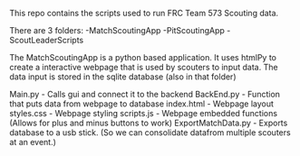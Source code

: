 This repo contains the scripts used to run FRC Team 573 Scouting data. 

There are 3 folders:
  -MatchScoutingApp
  -PitScoutingApp
  -ScoutLeaderScripts
  
The MatchScoutingApp is a python based application. It uses htmlPy to create a interactive webpage that is used by scouters to input data.
The data input is stored in the sqlite database (also in that folder)

Main.py - Calls gui and connect it to the backend
BackEnd.py - Function that puts data from webpage to database
index.html - Webpage layout
styles.css - Webpage styling
scripts.js - Webpage embedded functions (Allows for plus and minus buttons to work)
ExportMatchData.py - Exports database to a usb stick. (So we can consolidate datafrom multiple scouters at an event.)
